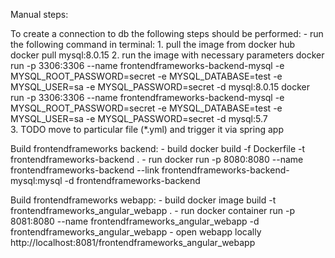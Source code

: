 Manual steps:

To create a connection to db the following steps should be performed: 
    - run the following command in terminal:
        1. pull the image from docker hub
            docker pull mysql:8.0.15
        2. run the image with necessary parameters
            docker run -p 3306:3306 --name frontendframeworks-backend-mysql -e MYSQL_ROOT_PASSWORD=secret -e MYSQL_DATABASE=test -e MYSQL_USER=sa -e MYSQL_PASSWORD=secret -d mysql:8.0.15
            docker run
                -p 3306:3306
                --name frontendframeworks-backend-mysql
                -e MYSQL_ROOT_PASSWORD=secret
                -e MYSQL_DATABASE=test
                -e MYSQL_USER=sa
                -e MYSQL_PASSWORD=secret
                -d mysql:5.7   
        3. TODO move to particular file (*.yml) and trigger it via spring app
        
        
Build frontendframeworks backend:
    - build
        docker build -f Dockerfile -t frontendframeworks-backend .
    - run
        docker run -p 8080:8080 --name frontendframeworks-backend --link frontendframeworks-backend-mysql:mysql -d frontendframeworks-backend
        

Build frontendframeworks webapp:
    - build
        docker image build -t frontendframeworks_angular_webapp .
    - run
        docker container run -p 8081:8080 --name frontendframeworks_angular_webapp -d frontendframeworks_angular_webapp
    - open webapp locally
        http://localhost:8081/frontendframeworks_angular_webapp